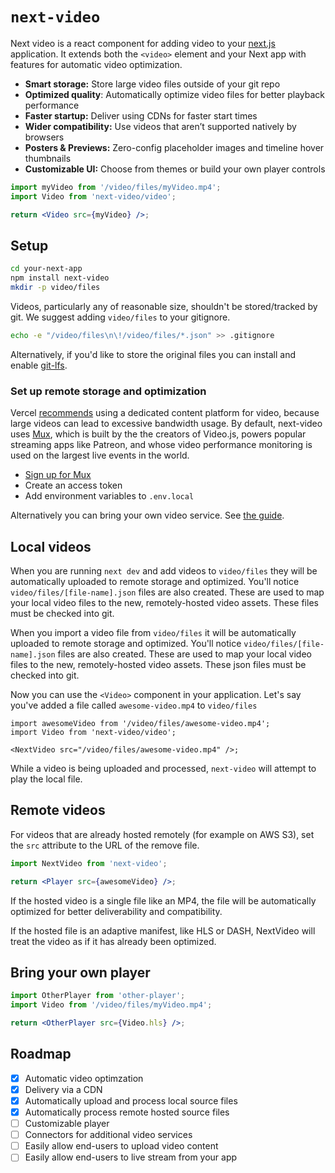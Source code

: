 # `next-video`

Next video is a react component for adding video to your [next.js](https://github.com/vercel/next.js) application. It extends both the `<video>` element and your Next app with features for automatic video optimization.

- **Smart storage:** Store large video files outside of your git repo
- **Optimized quality**: Automatically optimize video files for better playback performance
- **Faster startup:** Deliver using CDNs for faster start times
- **Wider compatibility:** Use videos that aren’t supported natively by browsers
- **Posters & Previews:** Zero-config placeholder images and timeline hover thumbnails
- **Customizable UI:** Choose from themes or build your own player controls

```jsx
import myVideo from '/video/files/myVideo.mp4';
import Video from 'next-video/video';

return <Video src={myVideo} />;
```

## Setup

```bash
cd your-next-app
npm install next-video
mkdir -p video/files
```

Videos, particularly any of reasonable size, shouldn't be stored/tracked by git. We suggest adding `video/files` to your gitignore.

```bash
echo -e "/video/files\n\!/video/files/*.json" >> .gitignore
```

Alternatively, if you'd like to store the original files you can install and enable [git-lfs](https://git-lfs.github.com/).

### Set up remote storage and optimization

Vercel [recommends](https://vercel.com/guides/best-practices-for-hosting-videos-on-vercel-nextjs-mp4-gif) using a dedicated content platform for video, because large videos can lead to excessive bandwidth usage. By default, next-video uses [Mux](https://mux.com), which is built by the the creators of Video.js, powers popular streaming apps like Patreon, and whose video performance monitoring is used on the largest live events in the world.

- [Sign up for Mux](https://dashboard.mux.com/signup)
- Create an access token
- Add environment variables to `.env.local`

Alternatively you can bring your own video service. See [the guide](asdf.com).

## Local videos

When you are running `next dev` and add videos to `video/files` they will be automatically uploaded to remote storage and optimized. You'll notice `video/files/[file-name].json` files are also created. These are used to map your local video files to the new, remotely-hosted video assets. These files must be checked into git.

When you import a video file from `video/files` it will be automatically uploaded to remote storage and optimized. You'll notice `video/files/[file-name].json` files are also created. These are used to map your local video files to the new, remotely-hosted video assets. These json files must be checked into git.

Now you can use the `<Video>` component in your application. Let's say you've added a file called `awesome-video.mp4` to `video/files`

```tsx
import awesomeVideo from '/video/files/awesome-video.mp4';
import Video from 'next-video/video';

<NextVideo src="/video/files/awesome-video.mp4" />;
```

While a video is being uploaded and processed, `next-video` will attempt to play the local file.

## Remote videos

For videos that are already hosted remotely (for example on AWS S3), set the `src` attribute to the URL of the remove file.

```jsx
import NextVideo from 'next-video';

return <Player src={awesomeVideo} />;
```

If the hosted video is a single file like an MP4, the file will be automatically optimized for better deliverability and compatibility.

If the hosted file is an adaptive manifest, like HLS or DASH, NextVideo will treat the video as if it has already been optimized.

## Bring your own player

```jsx
import OtherPlayer from 'other-player';
import Video from '/video/files/myVideo.mp4';

return <OtherPlayer src={Video.hls} />;
```

## Roadmap

- [x] Automatic video optimzation
- [x] Delivery via a CDN
- [x] Automatically upload and process local source files
- [x] Automatically process remote hosted source files
- [ ] Customizable player
- [ ] Connectors for additional video services
- [ ] Easily allow end-users to upload video content
- [ ] Easily allow end-users to live stream from your app
